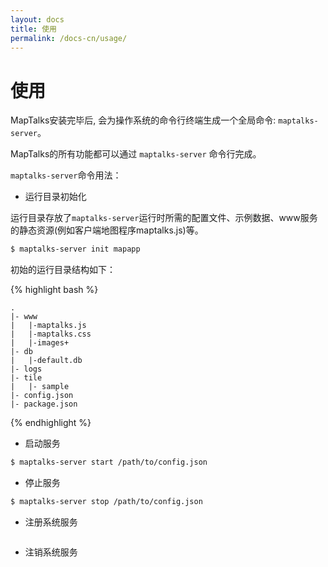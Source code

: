 ```yaml
---
layout: docs
title: 使用
permalink: /docs-cn/usage/
---
```


# 使用

MapTalks安装完毕后, 会为操作系统的命令行终端生成一个全局命令: `maptalks-server`。

MapTalks的所有功能都可以通过 `maptalks-server` 命令行完成。

`maptalks-server`命令用法：

* 运行目录初始化

运行目录存放了`maptalks-server`运行时所需的配置文件、示例数据、www服务的静态资源(例如客户端地图程序maptalks.js)等。
```bash
$ maptalks-server init mapapp
```
初始的运行目录结构如下：

{% highlight bash %}

    .
    |- www
    |   |-maptalks.js
    |   |-maptalks.css
    |   |-images+
    |- db
    |   |-default.db
    |- logs    
    |- tile
    |   |- sample
    |- config.json
    |- package.json
{% endhighlight %}

* 启动服务

```bash
$ maptalks-server start /path/to/config.json
```

* 停止服务

```bash
$ maptalks-server stop /path/to/config.json
```

* 注册系统服务

```bash

```

* 注销系统服务

```bash

```

